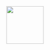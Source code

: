 <div id="header" align="center">
  <img src="https://anastasiadorfman.com/assets/favicon_io/favicon-32x32.png" width="100"/>
</div>

<!--
**anastasia-dorfman/anastasia-dorfman** is a ✨ _special_ ✨ repository because its `README.md` (this file) appears on your GitHub profile.

Here are some ideas to get you started:

- 🌱 I’m currently learning ...
- 📫 How to reach me: ...
-->
